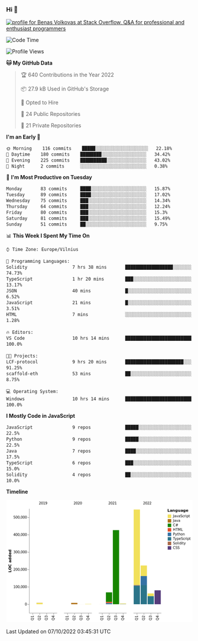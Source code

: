 ### Hi 👋
<a href="https://stackoverflow.com/users/14954249/benas-volkovas"><img src="https://stackoverflow.com/users/flair/14954249.png?theme=dark" width="208" height="58" alt="profile for Benas Volkovas at Stack Overflow, Q&amp;A for professional and enthusiast programmers" title="profile for Benas Volkovas at Stack Overflow, Q&amp;A for professional and enthusiast programmers"></a>

<!--START_SECTION:waka-->
![Code Time](http://img.shields.io/badge/Code%20Time-966%20hrs%2026%20mins-blue)

![Profile Views](http://img.shields.io/badge/Profile%20Views-0-blue)

**🐱 My GitHub Data** 

> 🏆 640 Contributions in the Year 2022
 > 
> 📦 27.9 kB Used in GitHub's Storage 
 > 
> 💼 Opted to Hire
 > 
> 📜 24 Public Repositories 
 > 
> 🔑 21 Private Repositories  
 > 
**I'm an Early 🐤** 

```text
🌞 Morning    116 commits    █████░░░░░░░░░░░░░░░░░░░░   22.18% 
🌆 Daytime    180 commits    ████████░░░░░░░░░░░░░░░░░   34.42% 
🌃 Evening    225 commits    ██████████░░░░░░░░░░░░░░░   43.02% 
🌙 Night      2 commits      ░░░░░░░░░░░░░░░░░░░░░░░░░   0.38%

```
📅 **I'm Most Productive on Tuesday** 

```text
Monday       83 commits     ████░░░░░░░░░░░░░░░░░░░░░   15.87% 
Tuesday      89 commits     ████░░░░░░░░░░░░░░░░░░░░░   17.02% 
Wednesday    75 commits     ███░░░░░░░░░░░░░░░░░░░░░░   14.34% 
Thursday     64 commits     ███░░░░░░░░░░░░░░░░░░░░░░   12.24% 
Friday       80 commits     ███░░░░░░░░░░░░░░░░░░░░░░   15.3% 
Saturday     81 commits     ███░░░░░░░░░░░░░░░░░░░░░░   15.49% 
Sunday       51 commits     ██░░░░░░░░░░░░░░░░░░░░░░░   9.75%

```


📊 **This Week I Spent My Time On** 

```text
⌚︎ Time Zone: Europe/Vilnius

💬 Programming Languages: 
Solidity                 7 hrs 38 mins       ██████████████████░░░░░░░   74.73% 
TypeScript               1 hr 20 mins        ███░░░░░░░░░░░░░░░░░░░░░░   13.17% 
JSON                     40 mins             █░░░░░░░░░░░░░░░░░░░░░░░░   6.52% 
JavaScript               21 mins             █░░░░░░░░░░░░░░░░░░░░░░░░   3.51% 
HTML                     7 mins              ░░░░░░░░░░░░░░░░░░░░░░░░░   1.28%

🔥 Editors: 
VS Code                  10 hrs 14 mins      █████████████████████████   100.0%

🐱‍💻 Projects: 
LCF-protocol             9 hrs 20 mins       ██████████████████████░░░   91.25% 
scaffold-eth             53 mins             ██░░░░░░░░░░░░░░░░░░░░░░░   8.75%

💻 Operating System: 
Windows                  10 hrs 14 mins      █████████████████████████   100.0%

```

**I Mostly Code in JavaScript** 

```text
JavaScript               9 repos             █████░░░░░░░░░░░░░░░░░░░░   22.5% 
Python                   9 repos             █████░░░░░░░░░░░░░░░░░░░░   22.5% 
Java                     7 repos             ████░░░░░░░░░░░░░░░░░░░░░   17.5% 
TypeScript               6 repos             ███░░░░░░░░░░░░░░░░░░░░░░   15.0% 
Solidity                 4 repos             ██░░░░░░░░░░░░░░░░░░░░░░░   10.0%

```


**Timeline**

![Chart not found](https://raw.githubusercontent.com/BenasVolkovas/BenasVolkovas/main/charts/bar_graph.png) 


 Last Updated on 07/10/2022 03:45:31 UTC
<!--END_SECTION:waka-->
